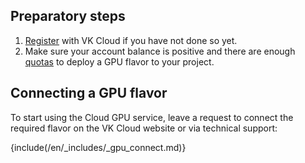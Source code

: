 ## Preparatory steps

1. [Register](/en/intro/start/account-registration) with VK Cloud if you have not done so yet.
1. Make sure your account balance is positive and there are enough [quotas](/en/tools-for-using-services/account/concepts/quotasandlimits) to deploy a GPU flavor to your project.

## Connecting a GPU flavor

To start using the Cloud GPU service, leave a request to connect the required flavor on the VK Cloud website or via technical support:

{include(/en/_includes/_gpu_connect.md)}

